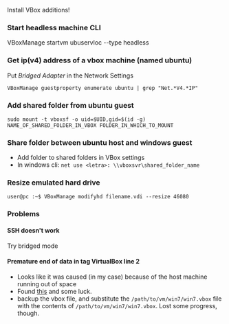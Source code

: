 Install VBox additions!

### Start headless machine CLI
VBoxManage startvm ubuservloc --type headless


### Get ip(v4) address of a vbox machine (named **ubuntu**)
Put *Bridged Adapter* in the Network Settings
```
VBoxManage guestproperty enumerate ubuntu | grep "Net.*V4.*IP"
```
### Add shared folder from ubuntu guest

`sudo mount -t vboxsf -o uid=$UID,gid=$(id -g) NAME_OF_SHARED_FOLDER_IN_VBOX FOLDER_IN_WHICH_TO_MOUNT`

### Share folder between ubuntu host and windows guest 
* Add folder to shared folders in VBox settings
* In windows cli: ```net use <letra>: \\vboxsvr\shared_folder_name```


### Resize emulated hard drive

`user@pc :~$ VBoxManage modifyhd filename.vdi --resize 46080`


### Problems
#### SSH doesn't work
Try bridged mode
#### Premature end of data in tag VirtualBox line 2
* Looks like it was caused (in my case) because of the host machine running out of space
* Found [this](https://forums.virtualbox.org/viewtopic.php?f=8&t=26839#p326401) and some luck.
* backup the vbox file, and substitute the `/path/to/vm/win7/win7.vbox` file with the contents of `/path/to/vm/win7/win7.vbox`. Lost some progress, though.

